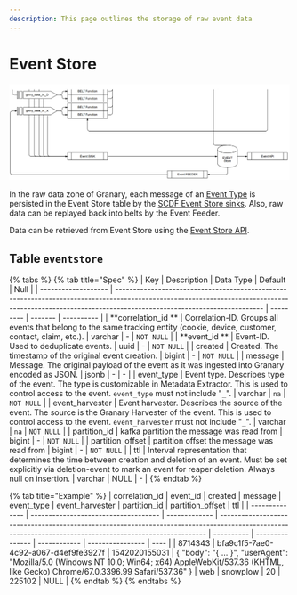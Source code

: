 ```yaml
---
description: This page outlines the storage of raw event data
---
```


# Event Store

![Data flow within raw data zone of Granary](../../../.gitbook/assets/events.PNG)

In the raw data zone of Granary, each message of an [Event Type](../../../learning-grnry-1/data-in/how-to-run-a-harvester/event-types.md) is persisted in the Event Store table by the [SCDF Event Store sinks](../data-in/eventstore-sink.md). Also, raw data can be replayed back into belts by the Event Feeder.

Data can be retrieved from Event Store using the [Event Store API](../../api-reference/event-store-api.md).

## Table `eventstore`

{% tabs %}
{% tab title="Spec" %}
| Key                 | Description                                                                                                                                                                                           | Data Type | Default | Null       |
| ------------------- | ----------------------------------------------------------------------------------------------------------------------------------------------------------------------------------------------------- | --------- | ------- | ---------- |
| **correlation_id ** | Correlation-ID. Groups all events that belong to the same tracking entity (cookie, device, customer, contact, claim, etc.).                                                                           | varchar   | -       | `NOT NULL` |
| **event_id **       | Event-ID. Used to deduplicate events.                                                                                                                                                                 | uuid      | -       | `NOT NULL` |
| created             | Created. The timestamp of the original event creation.                                                                                                                                                | bigint    | -       | `NOT NULL` |
| message             | Message. The original payload of the event as it was ingested into Granary encoded as JSON.                                                                                                           | jsonb     | -       | -          |
| event_type          | Event type. Describes type of the event. The type is customizable in Metadata Extractor. This is used to control access to the event. `event_type` must not include "`_`".                            | varchar   | `na`    | `NOT NULL` |
| event_harvester     | Event harvester. Describes the source of the event. The source is the Granary Harvester of the event. This is used to control access to the event. `event_harvester` must not include "`_`".          | varchar   | `na`    | `NOT NULL` |
| partition_id        | kafka partition the message was read from                                                                                                                                                             | bigint    | -       | `NOT NULL` |
| partition_offset    | partition offset the message was read from                                                                                                                                                            | bigint    | -       | `NOT NULL` |
| ttl                 | Interval representation that determines the time between creation and deletion of an event. Must be set explicitly via deletion-event to mark an event for reaper deletion. Always null on insertion. | varchar   | NULL    | -          |
{% endtab %}

{% tab title="Example" %}
| correlation_id | event_id                             | created       | message                                                                                                                                                  | event_type | event_harvester | partition_id | partition_offset | ttl  |
| -------------- | ------------------------------------ | ------------- | -------------------------------------------------------------------------------------------------------------------------------------------------------- | ---------- | --------------- | ------------ | ---------------- | ---- |
| 8714343        | bfa9c1f5-7ae0-4c92-a067-d4ef9fe3927f | 1542020155031 | { "body": "{ ... }", "userAgent": "Mozilla/5.0 (Windows NT 10.0; Win64; x64) AppleWebKit/537.36 (KHTML, like Gecko) Chrome/67.0.3396.99 Safari/537.36" } | web        | snowplow        | 20           | 225102           | NULL |
{% endtab %}
{% endtabs %}

##

